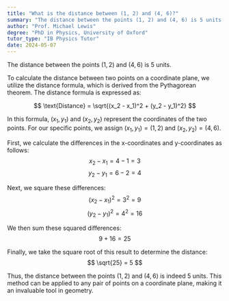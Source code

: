 ```yaml
---
title: "What is the distance between (1, 2) and (4, 6)?"
summary: "The distance between the points (1, 2) and (4, 6) is 5 units."
author: "Prof. Michael Lewis"
degree: "PhD in Physics, University of Oxford"
tutor_type: "IB Physics Tutor"
date: 2024-05-07
---
```


The distance between the points $(1, 2)$ and $(4, 6)$ is $5$ units.

To calculate the distance between two points on a coordinate plane, we utilize the distance formula, which is derived from the Pythagorean theorem. The distance formula is expressed as:

$$
\text{Distance} = \sqrt{(x_2 - x_1)^2 + (y_2 - y_1)^2}
$$

In this formula, $(x_1, y_1)$ and $(x_2, y_2)$ represent the coordinates of the two points. For our specific points, we assign $(x_1, y_1) = (1, 2)$ and $(x_2, y_2) = (4, 6)$.

First, we calculate the differences in the x-coordinates and y-coordinates as follows:
$$
x_2 - x_1 = 4 - 1 = 3
$$
$$
y_2 - y_1 = 6 - 2 = 4
$$

Next, we square these differences:
$$
(x_2 - x_1)^2 = 3^2 = 9
$$
$$
(y_2 - y_1)^2 = 4^2 = 16
$$

We then sum these squared differences:
$$
9 + 16 = 25
$$

Finally, we take the square root of this result to determine the distance:
$$
\sqrt{25} = 5
$$

Thus, the distance between the points $(1, 2)$ and $(4, 6)$ is indeed $5$ units. This method can be applied to any pair of points on a coordinate plane, making it an invaluable tool in geometry.
    
